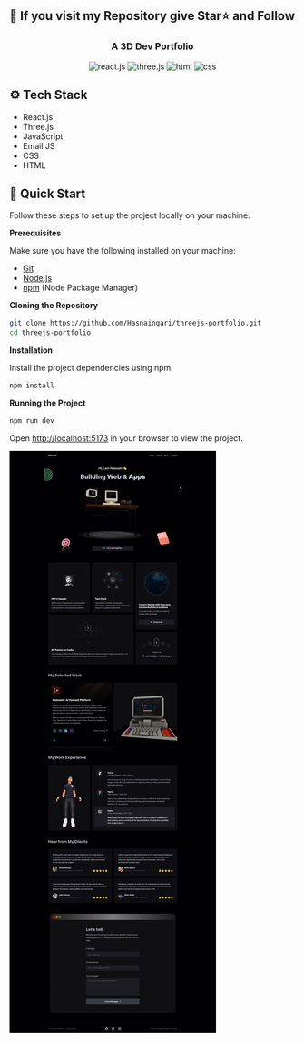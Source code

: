 ## <a name="quick-start">🤸 If you visit my Repository give Star⭐ and Follow</a>

<h3 align="center">A 3D Dev Portfolio</h3>

<div align="center">
    <img src="https://img.shields.io/badge/-React_JS-black?style=for-the-badge&logoColor=white&logo=react&color=61DAFB" alt="react.js" />
    <img src="https://img.shields.io/badge/threejs-black?style=for-the-badge&logoColor=white&logo=html&color=000000" alt="three.js" />
    <img src="https://img.shields.io/badge/html-black?style=for-the-badge&logoColor=white&logo=html&color=DD4B25" alt="html" />
    <img src="https://img.shields.io/badge/css-black?style=for-the-badge&logoColor=white&logo=css&color=2785E4" alt="css" />
</div>

## <a name="tech-stack">⚙️ Tech Stack</a>

- React.js
- Three.js
- JavaScript
- Email JS
- CSS
- HTML

## <a name="quick-start">🤸 Quick Start</a>

Follow these steps to set up the project locally on your machine.

**Prerequisites**

Make sure you have the following installed on your machine:

- [Git](https://git-scm.com/)
- [Node.js](https://nodejs.org/en)
- [npm](https://www.npmjs.com/) (Node Package Manager)

**Cloning the Repository**

```bash
git clone https://github.com/Hasnainqari/threejs-portfolio.git
cd threejs-portfolio
```

**Installation**

Install the project dependencies using npm:

```bash
npm install
```

**Running the Project**

```bash
npm run dev
```

Open [http://localhost:5173](http://localhost:5173) in your browser to view the project.

<img alt="screen" src="./public/assets/screen.png" />
